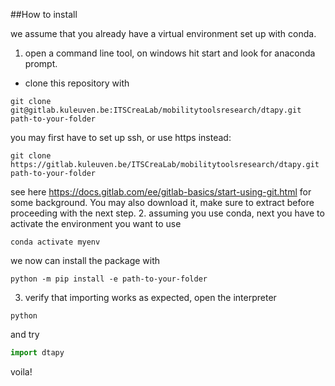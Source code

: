 ##How to install

we assume that you already have a virtual environment set up with conda.
1. open a command line tool, on windows hit start and look for anaconda prompt.
 - clone this repository with
```shell
git clone git@gitlab.kuleuven.be:ITSCreaLab/mobilitytoolsresearch/dtapy.git path-to-your-folder
```
 you may first have to set up ssh, or use https instead:
```shell
git clone https://gitlab.kuleuven.be/ITSCreaLab/mobilitytoolsresearch/dtapy.git path-to-your-folder
```
see here https://docs.gitlab.com/ee/gitlab-basics/start-using-git.html for some background.
You may also download it, make sure to extract before proceeding with the next step.
2. assuming you use conda, next you have to activate the environment you want to use 
```shell
conda activate myenv
```
we now can install the package with
```shell
python -m pip install -e path-to-your-folder 
```
3. verify that importing works as expected, open the interpreter
```shell
python
```
and try
```python
import dtapy
```
voila!
